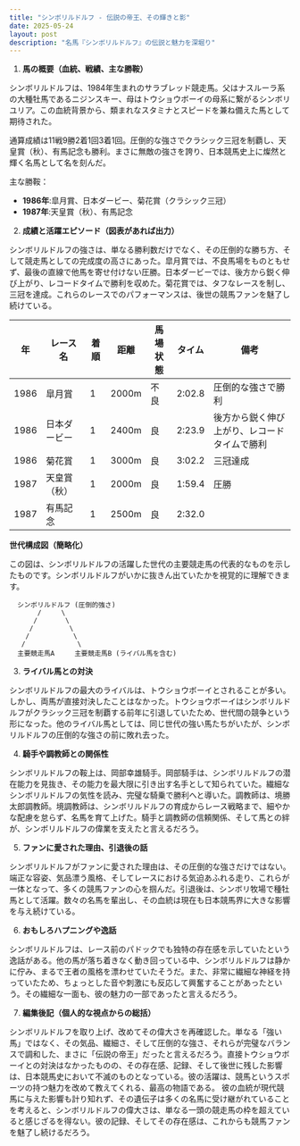 ```yaml
---
title: "シンボリルドルフ - 伝説の帝王、その輝きと影"
date: 2025-05-24
layout: post
description: "名馬『シンボリルドルフ』の伝説と魅力を深堀り"
---
```


1. **馬の概要（血統、戦績、主な勝鞍）**

シンボリルドルフは、1984年生まれのサラブレッド競走馬。父はナスルーラ系の大種牡馬であるニジンスキー、母はトウショウボーイの母系に繋がるシンボリユリア。この血統背景から、類まれなスタミナとスピードを兼ね備えた馬として期待された。

通算成績は11戦9勝2着1回3着1回。圧倒的な強さでクラシック三冠を制覇し、天皇賞（秋）、有馬記念も勝利。まさに無敵の強さを誇り、日本競馬史上に燦然と輝く名馬として名を刻んだ。

主な勝鞍：

* **1986年**:皐月賞、日本ダービー、菊花賞（クラシック三冠）
* **1987年**:天皇賞（秋）、有馬記念


2. **成績と活躍エピソード（図表があれば出力）**

シンボリルドルフの強さは、単なる勝利数だけでなく、その圧倒的な勝ち方、そして競走馬としての完成度の高さにあった。皐月賞では、不良馬場をものともせず、最後の直線で他馬を寄せ付けない圧勝。日本ダービーでは、後方から鋭く伸び上がり、レコードタイムで勝利を収めた。菊花賞では、タフなレースを制し、三冠を達成。これらのレースでのパフォーマンスは、後世の競馬ファンを魅了し続けている。

| 年 | レース名         | 着順 | 距離 | 馬場状態 | タイム       | 備考                                     |
|---|-----------------|-------|-------|-----------|-------------|------------------------------------------|
| 1986 | 皐月賞           | 1     | 2000m | 不良       | 2:02.8      | 圧倒的な強さで勝利                        |
| 1986 | 日本ダービー       | 1     | 2400m | 良         | 2:23.9      | 後方から鋭く伸び上がり、レコードタイムで勝利 |
| 1986 | 菊花賞           | 1     | 3000m | 良         | 3:02.2      | 三冠達成                                 |
| 1987 | 天皇賞（秋）       | 1     | 2000m | 良         | 1:59.4      | 圧勝                                     |
| 1987 | 有馬記念         | 1     | 2500m | 良         | 2:32.0      |                                          |


**世代構成図（簡略化）**

この図は、シンボリルドルフの活躍した世代の主要競走馬の代表的なものを示したものです。シンボリルドルフがいかに抜きん出ていたかを視覚的に理解できます。

```
  シンボリルドルフ (圧倒的強さ)
       /     \
      /       \
     /         \
    /           \
   /             \
  主要競走馬A     主要競走馬B (ライバル馬を含む)
```


3. **ライバル馬との対決**

シンボリルドルフの最大のライバルは、トウショウボーイとされることが多い。しかし、両馬が直接対決したことはなかった。トウショウボーイはシンボリルドルフがクラシック三冠を制覇する前年に引退していたため、世代間の競争という形になった。他のライバル馬としては、同じ世代の強い馬たちがいたが、シンボリルドルフの圧倒的な強さの前に敗れ去った。


4. **騎手や調教師との関係性**

シンボリルドルフの鞍上は、岡部幸雄騎手。岡部騎手は、シンボリルドルフの潜在能力を見抜き、その能力を最大限に引き出す名手として知られていた。繊細なシンボリルドルフの気性を読み、完璧な騎乗で勝利へと導いた。調教師は、境勝太郎調教師。境調教師は、シンボリルドルフの育成からレース戦略まで、細やかな配慮を怠らず、名馬を育て上げた。騎手と調教師の信頼関係、そして馬との絆が、シンボリルドルフの偉業を支えたと言えるだろう。


5. **ファンに愛された理由、引退後の話**

シンボリルドルフがファンに愛された理由は、その圧倒的な強さだけではない。端正な容姿、気品漂う風格、そしてレースにおける気迫あふれる走り、これらが一体となって、多くの競馬ファンの心を掴んだ。引退後は、シンボリ牧場で種牡馬として活躍。数々の名馬を輩出し、その血統は現在も日本競馬界に大きな影響を与え続けている。


6. **おもしろハプニングや逸話**

シンボリルドルフは、レース前のパドックでも独特の存在感を示していたという逸話がある。他の馬が落ち着きなく動き回っている中、シンボリルドルフは静かに佇み、まるで王者の風格を漂わせていたそうだ。また、非常に繊細な神経を持っていたため、ちょっとした音や刺激にも反応して興奮することがあったという。その繊細な一面も、彼の魅力の一部であったと言えるだろう。


7. **編集後記（個人的な視点からの総括）**

シンボリルドルフを取り上げ、改めてその偉大さを再確認した。単なる「強い馬」ではなく、その気品、繊細さ、そして圧倒的な強さ、それらが完璧なバランスで調和した、まさに「伝説の帝王」だったと言えるだろう。直接トウショウボーイとの対決はなかったものの、その存在感、記録、そして後世に残した影響は、日本競馬史において不滅のものとなっている。彼の活躍は、競馬というスポーツの持つ魅力を改めて教えてくれる、最高の物語である。  彼の血統が現代競馬に与えた影響も計り知れず、その遺伝子は多くの名馬に受け継がれていることを考えると、シンボリルドルフの偉大さは、単なる一頭の競走馬の枠を超えていると感じざるを得ない。彼の記録、そしてその存在感は、これからも競馬ファンを魅了し続けるだろう。
